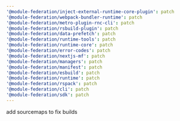 ```yaml
---
'@module-federation/inject-external-runtime-core-plugin': patch
'@module-federation/webpack-bundler-runtime': patch
'@module-federation/metro-plugin-rnc-cli': patch
'@module-federation/rsbuild-plugin': patch
'@module-federation/data-prefetch': patch
'@module-federation/runtime-tools': patch
'@module-federation/runtime-core': patch
'@module-federation/error-codes': patch
'@module-federation/nextjs-mf': patch
'@module-federation/managers': patch
'@module-federation/manifest': patch
'@module-federation/esbuild': patch
'@module-federation/runtime': patch
'@module-federation/rspack': patch
'@module-federation/cli': patch
'@module-federation/sdk': patch
---
```


add sourcemaps to fix builds
